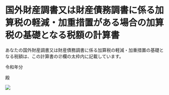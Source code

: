 # 国外財産調書又は財産債務調書に係る加算税の軽減・加重措置がある場合の加算税の基礎となる税額の計算書

あなたの国外財産調書又は財産債務調書に係る加算税の軽減・加重措置の基礎となる税額は、この計算書の㉗欄の太枠内に記載しています。

令和年分

殿

![](https://www.nta.go.jp/tmp/3a9e7c08-a16b-4159-a97c-ae7cbdce292f/images/e8c83664f5d39a8a5903bd660837368589734e52bbc9e7db5afad4d6c0f06762.jpg)